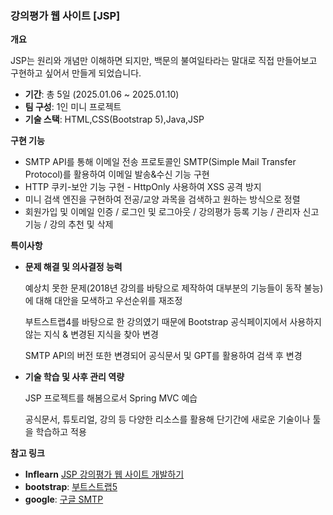 ### 강의평가 웹 사이트 [JSP]

**개요**

JSP는 원리와 개념만 이해하면 되지만, 백문의 불여일타라는 말대로 직접 만들어보고 구현하고 싶어서 만들게 되었습니다. 

- **기간**: 총 5일  (2025.01.06 ~ 2025.01.10)
- **팀 구성**: 1인 미니 프로젝트 
- **기술 스택**: HTML,CSS(Bootstrap 5),Java,JSP 

**구현 기능**

- SMTP API를 통해 이메일 전송 프로토콜인 SMTP(Simple Mail Transfer Protocol)를 활용하여 이메일 발송&수신 기능 구현 
- HTTP 쿠키-보안 기능 구현 - HttpOnly 사용하여 XSS 공격 방지
- 미니 검색 엔진을 구현하여 전공/교양 과목을 검색하고 원하는 방식으로 정렬 
- 회원가입 및 이메일 인증 / 로그인 및 로그아웃 / 강의평가 등록 기능 / 관리자 신고 기능 / 강의 추천 및 삭제 


**특이사항**


- **문제 해결 및 의사결정 능력**
    
    예상치 못한 문제(2018년 강의를 바탕으로 제작하여 대부분의 기능들이 동작 불능)에 대해 대안을 모색하고 우선순위를 재조정
    
    부트스트랩4를 바탕으로 한 강의였기 때문에 Bootstrap 공식페이지에서 사용하지 않는 지식 & 변경된 지식을 찾아 변경 
    
    SMTP API의 버전 또한 변경되어 공식문서 및 GPT를 활용하여 검색 후 변경 
    
 
    
- **기술 학습 및 사후 관리 역량**

    JSP 프로젝트를 해봄으로서 Spring MVC 예습 
    
    공식문서, 튜토리얼, 강의 등 다양한 리소스를 활용해 단기간에 새로운 기술이나 툴을 학습하고 적용
    
    

**참고 링크**
- **Inflearn** [JSP 강의평가 웹 사이트 개발하기](https://www.inflearn.com/course/%EA%B0%95%EC%9D%98%ED%8F%89%EA%B0%80-%EC%82%AC%EC%9D%B4%ED%8A%B8-jsp/dashboard)
- **bootstrap**: [부트스트랩5](https://getbootstrap.kr/)
- **google**: [구글 SMTP](https://support.google.com/a/answer/176600?hl=ko)
